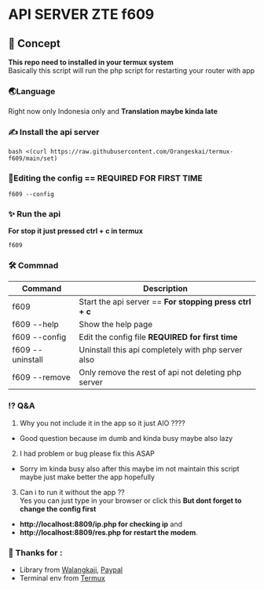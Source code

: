 # API SERVER ZTE f609
## 🤔 Concept
**This repo need to installed in your termux system**<br />
Basically this script will run the php script for restarting your router with app<br />

### 🌏Language
Right now only Indonesia only and
**Translation maybe kinda late**

### ✍️ Install the api server
```script
bash <(curl https://raw.githubusercontent.com/Orangeskai/termux-f609/main/set)

```

### 📝Editing the config == **REQUIRED FOR FIRST TIME**
```script
f609 --config
```

### ✨ Run the api
**For stop it just pressed ctrl + c in termux**
```shell
f609 
```

### 🛠️ Commnad
| Command          | Description                                                       |
| ---------------- | ----------------------------------------------------------------- |
| f609             | Start the api server == **For stopping press ctrl + c**           |
| f609 --help      | Show the help page                                                |
| f609 --config    | Edit the config file **REQUIRED for first time**                  |
| f609 --uninstall | Uninstall this api completely with php server also                |
| f609 --remove    | Only remove the rest of api not deleting php server               |

### ⁉️ Q&A
1. Why you not include it in the app so it just AIO ????<br />
- Good question because im dumb and kinda busy maybe also lazy

2. I had problem or bug please fix this ASAP<br />
- Sorry im kinda busy also after this maybe im not maintain this script maybe just make better the app hopefully

3. Can i to run it without the app ??<br />
Yes you can just type in your browser or click this **But dont forget to change the config first** 
- **http://localhost:8809/ip.php for checking ip** and
- **http://localhost:8809/res.php for restart the modem**.

### 🙏 Thanks for :
- Library from [Walangkaji](https://github.com/walangkaji), [Paypal](https://www.paypal.me/walangkaji)
- Terminal env from [Termux](https://termux.com/)
